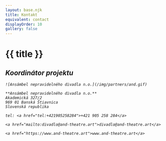 ```yaml
---
layout: base.njk
title: Kontakt
equivalent: contact
displayOrder: 10
gallery: false
---
```


# {{ title }}

<address>
	<h2>Koordinátor projektu</h2>

	![Ansámbel nepravidelného divadla n.o.](/img/partners/and.gif)

	**Ansámbel nepravidelného divadla n.o.**
	Akademická 327/2
	969 01 Banská Štiavnica 
	Slovenská republika
	
	tel: <a href="tel:+421905258284">+421 905 258 284</a>
	
	<a href="mailto:divadlo@and-theatre.art">divadlo@and-theatre.art</a>
	
	<a href="https://www.and-theatre.art">www.and-theatre.art</a>
</address>